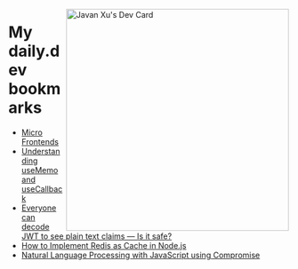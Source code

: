 
<a href="https://app.daily.dev/JavanXU"><img align="right" src="https://api.daily.dev/devcards/e45a150971844cd6959a94bb94e861ea.png?r=quw" width="400" alt="Javan Xu's Dev Card"/></a>

# My daily.dev bookmarks
<!-- daily.dev BOOKMARKS:START -->
- [Micro Frontends](https://app.daily.dev/posts/aoaRbSSAj?utm_source=rss&utm_medium=bookmarks&utm_campaign=6ueXw3FRNQzpNtewCDbI6)
- [Understanding useMemo and useCallback](https://app.daily.dev/posts/PTQrzzJ8g?utm_source=rss&utm_medium=bookmarks&utm_campaign=6ueXw3FRNQzpNtewCDbI6)
- [Everyone can decode JWT to see plain text claims — Is it safe?](https://app.daily.dev/posts/NjlzUQ5s0?utm_source=rss&utm_medium=bookmarks&utm_campaign=6ueXw3FRNQzpNtewCDbI6)
- [How to Implement Redis as Cache in Node.js](https://app.daily.dev/posts/PA0JyBU0j?utm_source=rss&utm_medium=bookmarks&utm_campaign=6ueXw3FRNQzpNtewCDbI6)
- [Natural Language Processing with JavaScript using Compromise](https://app.daily.dev/posts/RUUgc3her?utm_source=rss&utm_medium=bookmarks&utm_campaign=6ueXw3FRNQzpNtewCDbI6)
<!-- daily.dev BOOKMARKS:END -->
